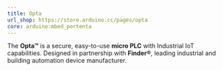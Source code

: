 ```yaml
---
title: Opta
url_shop: https://store.arduino.cc/pages/opta
core: arduino:mbed_portenta
---
```


The **Opta™** is a secure, easy-to-use **micro PLC** with Industrial IoT capabilities. Designed in partnership with **Finder®**, leading industrial and building automation device manufacturer.
